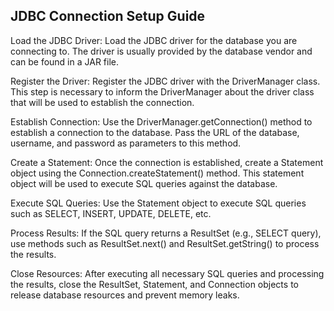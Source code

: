 ## JDBC Connection Setup Guide

Load the JDBC Driver: Load the JDBC driver for the database you are connecting to. The driver is usually provided by the database vendor and can be found in a JAR file.

Register the Driver: Register the JDBC driver with the DriverManager class. This step is necessary to inform the DriverManager about the driver class that will be used to establish the connection.

Establish Connection: Use the DriverManager.getConnection() method to establish a connection to the database. Pass the URL of the database, username, and password as parameters to this method.

Create a Statement: Once the connection is established, create a Statement object using the Connection.createStatement() method. This statement object will be used to execute SQL queries against the database.

Execute SQL Queries: Use the Statement object to execute SQL queries such as SELECT, INSERT, UPDATE, DELETE, etc.

Process Results: If the SQL query returns a ResultSet (e.g., SELECT query), use methods such as ResultSet.next() and ResultSet.getString() to process the results.

Close Resources: After executing all necessary SQL queries and processing the results, close the ResultSet, Statement, and Connection objects to release database resources and prevent memory leaks.
